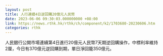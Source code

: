 ```yaml
---
layout: post
title: 人行連續4日逆回購20億元人民幣
date: 2023-06-06 09:30:03.000000000 +08:00
link: https://news.rthk.hk/rthk/ch/component/k2/1703680-20230606.htm
categories: rthk
---
```


人民銀行公開市場連續第4日進行20億元人民幣7天期逆回購操作，中標利率維持2厘，今日有370億元逆回購到期，單日淨回籠350億元。
